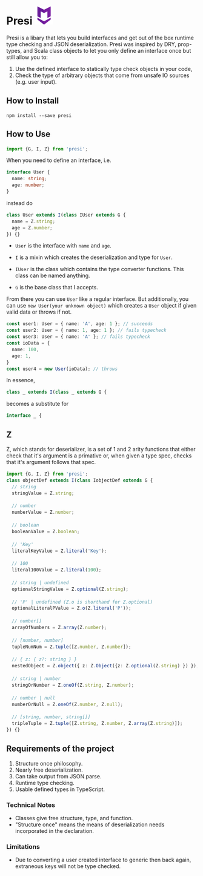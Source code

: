 # Presi ![](https://github.com/adam-p/markdown-here/raw/master/src/common/images/icon48.png)
Presi is a libary that lets you build interfaces and get out of the box
runtime type checking and JSON deserialization. Presi was inspired by DRY,
prop-types, and Scala class objects to let you only define an interface once
but still allow you to:

1. Use the defined interface to statically type check
objects in your code,
2. Check the type of arbitrary objects that come from
unsafe IO sources (e.g. user input).

## How to Install

```
npm install --save presi
```

## How to Use

```typescript
import {G, I, Z} from 'presi';
```

When you need to define an interface, i.e.

```typescript
interface User {
  name: string;
  age: number;
}
```

instead do

```typescript
class User extends I(class IUser extends G {
  name = Z.string;
  age = Z.number;
}) {}
```
* `User` is the interface with `name` and `age`.

* `I` is a mixin which creates the deserialization and type for `User`.

* `IUser` is the class which contains the type converter functions. This class can
be named anything.

* `G` is the base class that I accepts.

From there you can use `User` like a regular interface. But additionally, you
can use `new User(your unknown object)` which creates a `User` object if given
valid data or throws if not.

```typescript
const user1: User = { name: 'A', age: 1 }; // succeeds
const user2: User = { name: 1, age: 1 }; // fails typecheck
const user3: User = { name: 'A' }; // fails typecheck
const ioData = {
  name: 100,
  age: 1,
}
const user4 = new User(ioData); // throws
```

In essence,

```typescript
class _ extends I(class _ extends G {
```

becomes a substitute for

```javascript
interface _ {
```

## Z
Z, which stands for deserializer, is a set of 1 and 2 arity functions that
either check that it's argument is a primative or, when given a type spec,
checks that it's argument follows that spec.

```typescript
import {G, I, Z} from 'presi';
class objectDef extends I(class IobjectDef extends G {
  // string
  stringValue = Z.string;

  // number
  numberValue = Z.number;

  // boolean
  booleanValue = Z.boolean;

  // 'Key'
  literalKeyValue = Z.literal('Key');

  // 100
  literal100Value = Z.literal(100);

  // string | undefined
  optionalStringValue = Z.optional(Z.string);

  // 'P' | undefined (Z.o is shorthand for Z.optional)
  optionalLiteralPValue = Z.o(Z.literal('P'));

  // number[]
  arrayOfNumbers = Z.array(Z.number);

  // [number, number]
  tupleNumNum = Z.tuple([Z.number, Z.number]);

  // { z: { z?: string } }
  nestedObject = Z.object({ z: Z.Object({z: Z.optional(Z.string) }) });

  // string | number
  stringOrNumber = Z.oneOf(Z.string, Z.number);

  // number | null
  numberOrNull = Z.oneOf(Z.number, Z.null);

  // [string, number, string[]]
  tripleTuple = Z.tuple([Z.string, Z.number, Z.array(Z.string)]);
}) {}
```

## Requirements of the project
1. Structure once philosophy.
2. Nearly free deserialization.
3. Can take output from JSON.parse.
4. Runtime type checking.
5. Usable defined types in TypeScript.

### Technical Notes
* Classes give free structure, type, and function.
* "Structure once" means the means of deserialization needs incorporated in the
    declaration.
### Limitations
* Due to converting a user created interface to generic then back again,
    extraneous keys will not be type checked.